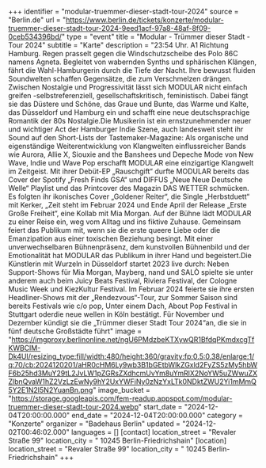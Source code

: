 +++
identifier = "modular-truemmer-dieser-stadt-tour-2024"
source = "Berlin.de"
url = "https://www.berlin.de/tickets/konzerte/modular-truemmer-dieser-stadt-tour-2024-9eed1acf-97a8-48af-8f09-0ceb534396bd/"
type = "event"
title = "Modular - Trümmer dieser Stadt - Tour 2024"
subtitle = "Karte"
description = "23:54 Uhr. A1 Richtung Hamburg. Regen prasselt gegen die Windschutzscheibe des Polo 86C namens Agneta. Begleitet von wabernden Synths und sphärischen Klängen, fährt die Wahl-Hamburgerin durch die Tiefe der Nacht. Ihre bewusst fluiden Soundwelten schaffen Gegensätze, die zum Verschmelzen drängen. Zwischen Nostalgie und Progressivität lässt sich MODULAR nicht einfach greifen -selbstreferenziell, gesellschaftskritisch, feministisch. Dabei fängt sie das Düstere und Schöne, das Graue und Bunte, das Warme und Kalte, das Düsseldorf und Hamburg ein und schafft eine neue deutschsprachige Romantik der 80s Nostalgie.Die Musikerin ist ein ernstzunehmender neuer und wichtiger Act der Hamburger Indie Szene, auch landesweit steht ihr Sound auf den Short-Lists der Tastemaker-Magazine: Als organische und eigenständige Weiterentwicklung von Klangwelten einflussreicher Bands wie Aurora, Allie X, Siouxie and the Banshees und Depeche Mode von New Wave, Indie und Wave Pop erschafft MODULAR eine einzigartige Klangwelt im Zeitgeist. Mit ihrer Debüt-EP „Rauschgift“ durfte MODULAR bereits das Cover der Spotify „Fresh Finds GSA“ und DIFFUS „Neue Neue Deutsche Welle“ Playlist und das Printcover des Magazin DAS WETTER schmücken. Es folgten ihr ikonisches Cover „Goldener Reiter“, die Single „Herbstduett“ mit Kerker, „Zeit steht im Februar 2024 und Ende April der Release „Erste Große Freiheit“, eine Kollab mit Mia Morgan. Auf der Bühne lädt MODULAR zu einer Reise ein, weg vom Alltag und ins fiktive Zuhause. Gemeinsam feiert das Publikum mit, wenn sie die erste queere Liebe oder die Emanzipation aus einer toxischen Beziehung besingt. Mit einer unverwechselbaren Bühnenpräsenz, dem kunstvollen Bühnenbild und der Emotionalität hat MODULAR das Publikum in ihrer Hand und begeistert.Die Künstlerin mit Wurzeln in Düsseldorf startet 2023 live durch: Neben Support-Shows für Mia Morgan, Mayberg, nand und SALÒ spielte sie unter anderem auch beim Juicy Beats Festival, Riviera Festival, der Cologne Music Week und KiezKultur Festival. Im Februar 2024 feierte sie ihre ersten Headliner-Shows mit der „Rendezvous“-Tour, zur Sommer Saison sind bereits Festivals wie c/o pop, Unter einem Dach, About Pop Festival in Stuttgart oderdie neue wellen in Köln bestätigt. Für November und Dezember kündigt sie die „Trümmer dieser Stadt Tour 2024“an, die sie in fünf deutsche Großstädte führt"
image = "https://imgproxy.berlinonline.net/ngU6PMdzbeKTXywQR1BfdqPKmdxcgTfKWBClM-Dk4UI/resizing_type:fill/width:480/height:360/gravity:fp:0.5:0.38/enlarge:1/q:70/cb:2024120201/aHR0cHM6Ly9wb3B1bGEtbWlkZGxld2FyZS5zMy5hbWF6b25hd3MuY29tL2JvLW1pZGRsZXdhcmUvYm8uYmRlX2NoYW5uZWwuZXZlbnQvaW1hZ2VzLzEwNy9hY2UxYWFiNy0zNzYxLTk0NDktZWU2Yi1mMmQ5Y2E1N2I5N2YuanBn.png"
image_bucket = "https://storage.googleapis.com/fem-readup.appspot.com/modular-truemmer-dieser-stadt-tour-2024.webp"
start_date = "2024-12-04T20:00:00.000"
end_date = "2024-12-04T20:00:00.000"
category = "Konzerte"
organizer = "Badehaus Berlin"
updated = "2024-12-02T00:46:02.000"
languages = []
[contact]
location_street = "Revaler Straße 99"
location_city = " 10245 Berlin-Friedrichshain"
[location]
location_street = "Revaler Straße 99"
location_city = " 10245 Berlin-Friedrichshain"
+++